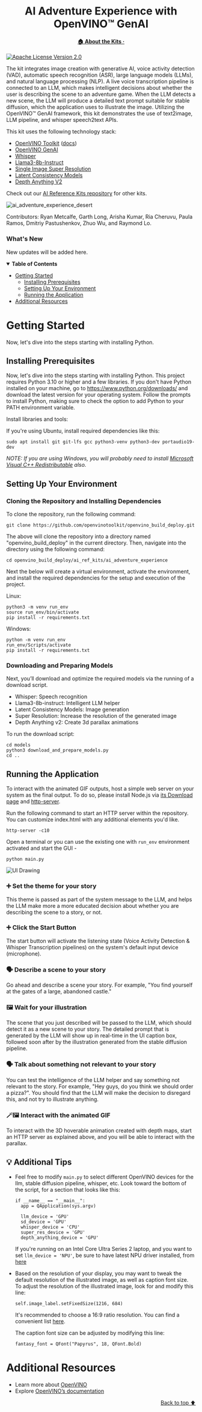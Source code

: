 <div id="top" align="center">
  <h1>AI Adventure Experience with OpenVINO™ GenAI</h1>
  <h4>
    <a href="https://www.intel.com/content/www/us/en/developer/topic-technology/edge-5g/open-potential.html">🏠&nbsp;About&nbsp;the&nbsp;Kits&nbsp;·</a>
  </h4>
</div>

[![Apache License Version 2.0](https://img.shields.io/badge/license-Apache_2.0-green.svg)](https://github.com/openvinotoolkit/openvino_build_deploy/blob/master/LICENSE.txt)

The kit integrates image creation with generative AI, voice activity detection (VAD), automatic speech recognition (ASR), large language models (LLMs), and natural language processing (NLP). A live voice transcription pipeline is connected to an LLM, which makes intelligent decisions about whether the user is describing the scene to an adventure game. When the LLM detects a new scene, the LLM will produce a detailed text prompt suitable for stable diffusion, which the application uses to illustrate the image. Utilizing the OpenVINO™ GenAI framework, this kit demonstrates the use of text2image, LLM pipeline, and whisper speech2text APIs.

This kit uses the following technology stack:
- [OpenVINO Toolkit](https://www.intel.com/content/www/us/en/developer/tools/openvino-toolkit/overview.html) ([docs](https://docs.openvino.ai/))
- [OpenVINO GenAI](https://github.com/openvinotoolkit/openvino.genai)
- [Whisper](https://github.com/openai/whisper)
- [Llama3-8b-Instruct](https://huggingface.co/meta-llama/Meta-Llama-3-8B-Instruct)
- [Single Image Super Resolution](https://arxiv.org/abs/1807.06779)
- [Latent Consistency Models](https://arxiv.org/abs/2310.04378)
- [Depth Anything V2](https://github.com/DepthAnything/Depth-Anything-V2)

Check out our [AI Reference Kits repository](/) for other kits.

![ai_adventure_experience_desert](https://github.com/user-attachments/assets/2144ae33-9e41-4e48-9992-ddec17ef5579)

Contributors: Ryan Metcalfe, Garth Long, Arisha Kumar, Ria Cheruvu, Paula Ramos, Dmitriy Pastushenkov, Zhuo Wu, and Raymond Lo.

### What's New

New updates will be added here.

<details open><summary><b>Table of Contents</b></summary>
  
- [Getting Started](#getting-started)
  - [Installing Prerequisites](#installing-prerequisites)
  - [Setting Up Your Environment](#setting-up-your-environment)
  - [Running the Application](#running-the-application)
- [Additional Resources](#additional-resources)

</details>

# Getting Started
Now, let's dive into the steps starting with installing Python. 

## Installing Prerequisites

Now, let's dive into the steps starting with installing Python. This project requires Python 3.10 or higher and a few libraries. If you don't have Python installed on your machine, go to https://www.python.org/downloads/ and download the latest version for your operating system. Follow the prompts to install Python, making sure to check the option to add Python to your PATH environment variable.

Install libraries and tools:

If you're using Ubuntu, install required dependencies like this:
```shell
sudo apt install git git-lfs gcc python3-venv python3-dev portaudio19-dev
```
_NOTE: If you are using Windows, you will probably need to install [Microsoft Visual C++ Redistributable](https://aka.ms/vs/16/release/vc_redist.x64.exe) also._

## Setting Up Your Environment
### Cloning the Repository and Installing Dependencies

To clone the repository, run the following command:

```shell
git clone https://github.com/openvinotoolkit/openvino_build_deploy.git
```

The above will clone the repository into a directory named "openvino_build_deploy" in the current directory. Then, navigate into the directory using the following command:

```shell
cd openvino_build_deploy/ai_ref_kits/ai_adventure_experience
```

Next the below will create a virtual environment, activate the environment, and install the required dependencies for the setup and execution of the project.

Linux:
```shell
python3 -m venv run_env
source run_env/bin/activate
pip install -r requirements.txt
```

Windows:
```shell
python -m venv run_env
run_env/Scripts/activate
pip install -r requirements.txt
``` 

### Downloading and Preparing Models
Next, you’ll download and optimize the required models via the running of a download script. 

- Whisper: Speech recognition
- Llama3-8b-instruct: Intelligent LLM helper
- Latent Consistency Models: Image generation
- Super Resolution: Increase the resolution of the generated image
- Depth Anything v2: Create 3d parallax animations

To run the download script:
```shell
cd models
python3 download_and_prepare_models.py
cd ..
```
## Running the Application

To interact with the animated GIF outputs, host a simple web server on your system as the final output. To do so, please install Node.js via [its Download page](https://nodejs.org/en/download/package-manager) and [http-server](https://www.npmjs.com/package/http-server).

Run the following command to start an HTTP server within the repository. You can customize index.html with any additional elements you'd like.

```shell
http-server -c10
``` 

Open a terminal or you can use the existing one with `run_env` environment activated and start the GUI - <br>

```shell
python main.py 
```

![UI Drawing](https://github.com/user-attachments/assets/4f37f4d1-31c1-4534-82eb-d370fe29873a)


### ➕ Set the theme for your story
This theme is passed as part of the system message to the LLM, and helps the LLM make more a more educated decision about whether you are describing the scene to a story, or not.

### ➕ Click the Start Button
The start button will activate the listening state (Voice Activity Detection & Whisper Transcription pipelines) on the system's default input device (microphone).

### 🗣 Describe a scene to your story
Go ahead and describe a scene your story. For example, "You find yourself at the gates of a large, abandoned castle."

### 🖼️ Wait for your illustration
The scene that you just described will be passed to the LLM, which should detect it as a new scene to your story. The detailed prompt that is generated by the LLM will show up in real-time in the UI caption box, followed soon after by the illustration generated from the stable diffusion pipeline.

### 🗣 Talk about something not relevant to your story
You can test the intelligence of the LLM helper and say something not relevant to the story. For example, "Hey guys, do you think we should order a pizza?". You should find that the LLM will make the decision to disregard this, and not try to illustrate anything.

### 🪄🖼️ Interact with the animated GIF
To interact with the 3D hoverable animation created with depth maps, start an HTTP server as explained above, and you will be able to interact with the parallax.

## :bulb: Additional Tips
* Feel free to modify `main.py` to select different OpenVINO devices for the llm, stable diffusion pipeline, whisper, etc.
  Look toward the bottom of the script, for a section that looks like this:
  ```
  if __name__ == "__main__":
    app = QApplication(sys.argv)

    llm_device = 'GPU'
    sd_device = 'GPU'
    whisper_device = 'CPU'
    super_res_device = 'GPU'
    depth_anything_device = 'GPU'
  ```
  If you're running on an Intel Core Ultra Series 2 laptop, and you want to set ```llm_device = 'NPU'```, be sure to have latest NPU driver installed, from [here](https://www.intel.com/content/www/us/en/download/794734/intel-npu-driver-windows.html)
  
* Based on the resolution of your display, you may want to tweak the default resolution of the illustrated image, as well as caption font size.
  To adjust the resolution of the illustrated image, look for and modify this line:
  ```
  self.image_label.setFixedSize(1216, 684)
  ```
  It's recommended to choose a 16:9 ratio resolution. You can find a convenient list [here](https://pacoup.com/2011/06/12/list-of-true-169-resolutions/).
  
  The caption font size can be adjusted by modifying this line:
  ```
  fantasy_font = QFont("Papyrus", 18, QFont.Bold)
  ```

# Additional Resources
- Learn more about [OpenVINO](https://www.intel.com/content/www/us/en/developer/tools/openvino-toolkit/overview.html)
- Explore [OpenVINO’s documentation](https://docs.openvino.ai/2023.0/home.html)

<p align="right"><a href="#top">Back to top ⬆️</a></p>
